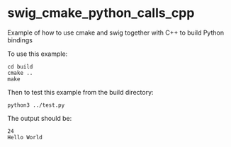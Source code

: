 # swig_cmake_python_calls_cpp
Example of how to use cmake and swig together with C++ to build Python bindings

To use this example:
```
cd build
cmake ..
make
```

Then to test this example from the build directory:
```
python3 ../test.py
```

The output should be:
```
24
Hello World
```
